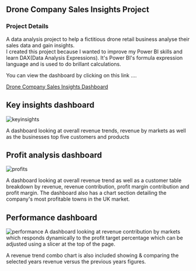 ## Drone Company Sales Insights Project

### Project Details
A data analysis project to help a fictitious drone retail business analyse their sales data and gain insights.   
I created this project because I wanted to improve my Power BI skills and learn DAX(Data Analysis Expressions). 
It's Power BI's formula expression language and is used to do brillant calculations.

You can view the dashboard by clicking on this link .... 

[Drone Company Sales Insights Dashboard](https://app.powerbi.com/view?r=eyJrIjoiYTQwNTQ4ZTktYWU3Zi00ZTBkLWE1N2YtNTk0MzZlMTJkMmViIiwidCI6Ijc4MDAyOWVmLWI1YWYtNDQzYi05MTNmLWJhNDlmNjJmMDdkMyJ9)

## Key insights dashboard
![keyinsights](https://user-images.githubusercontent.com/63045067/115998942-a6d2f580-a5e1-11eb-8471-0d60c7f22bb4.PNG)

A dashboard looking at overall revenue trends, revenue by markets as well as the businesses top five customers and products


## Profit analysis dashboard
![profits](https://user-images.githubusercontent.com/63045067/115999014-f44f6280-a5e1-11eb-8afe-4b45057cdb94.PNG)

A dashboard looking at overall revenue trend as well as a customer table breakdown by revenue, revenue contribution, profit margin contribution and profit margin. The dashboard also has a chart section detailing the company's most profitable towns in the UK market.


## Performance dashboard
![performance](https://user-images.githubusercontent.com/63045067/115999029-03361500-a5e2-11eb-8e98-a1d9b5a3147f.PNG)
A dashboard looking at revenue contribution by markets which responds dynamically to the profit target percentage which can be adjusted using a slicer at  the top of the page.  

A revenue trend combo chart is also included showing & comparing the selected years revenue versus the previous years figures.  




